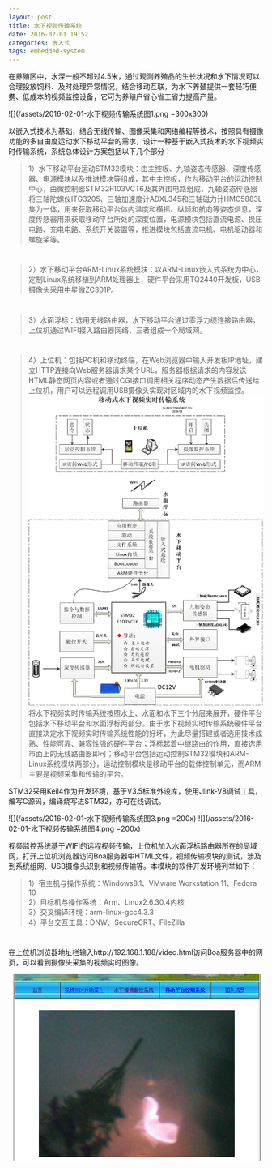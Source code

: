 ```yaml
---
layout: post
title: 水下视频传输系统
date: 2016-02-01 19:52
categories: 嵌入式
tags: embedded-system
---
```



在养殖区中，水深一般不超过4.5米，通过观测养殖品的生长状况和水下情况可以合理投放饲料、及时处理异常情况，结合移动互联，为水下养殖提供一套轻巧便携、低成本的视频监控设备，它可为养殖户省心省工省力提高产量。

![](/assets/2016-02-01-水下视频传输系统图1.png =300x300)

以嵌入式技术为基础，结合无线传输、图像采集和网络编程等技术，按照具有摄像功能的多自由度运动水下移动平台的需求，设计一种基于嵌入式技术的水下视频实时传输系统，系统总体设计方案包括以下几个部分：

>1）水下移动平台运动STM32模块：由主控板、九轴姿态传感器、深度传感器、电源模块以及推进模块等组成，其中主控板，作为移动平台的运动控制中心，由微控制器STM32F103VCT6及其外围电路组成，九轴姿态传感器将三轴陀螺仪ITG3205、三轴加速度计ADXL345和三轴磁力计HMC5883L集为一体，用来获取移动平台体内温度和横摇、纵倾和航向等姿态信息，深度传感器用来获取移动平台所处的深度位置，电源模块包括直流电源、换压电路、充电电路、系统开关装置等，推进模块包括直流电机、电机驱动器和螺旋桨等。
#
>2）水下移动平台ARM-Linux系统模块：以ARM-Linux嵌入式系统为中心，定制Linux系统移植到ARM处理器上，硬件平台采用TQ2440开发板，USB摄像头采用中星微ZC301P。
#
>3）水面浮标：选用无线路由器，水下移动平台通过零浮力缆连接路由器，上位机通过WIFI接入路由器网络，三者组成一个局域网。
#
>4）上位机：包括PC机和移动终端，在Web浏览器中输入开发板IP地址，建立HTTP连接向Web服务器请求某个URL，服务器根据请求的内容发送HTML静态网页内容或者通过CGI接口调用相关程序动态产生数据后传送给上位机，用户可以远程调用USB摄像头实现对区域内的水下视频监控。
![](/assets/2016-02-01-水下视频传输系统图2.png)
将水下视频实时传输系统按照水上、水面和水下三个分层来展开，硬件平台包括水下移动平台和水面浮标两部分。由于水下视频实时传输系统硬件平台直接决定水下视频实时传输系统性能的好坏，为此尽量搭建或者选用技术成熟、性能可靠、兼容性强的硬件平台；浮标起着中继路由的作用，直接选用市面上的无线路由器即可；移动平台包括运动控制STM32模块和ARM-Linux系统模块两部分，运动控制模块是移动平台的载体控制单元，而ARM主要是视频采集和传输的平台。

STM32采用Keil4作为开发环境，基于V3.5标准外设库，使用Jlink-V8调试工具，编写C源码，编译烧写进STM32，亦可在线调试。

![](/assets/2016-02-01-水下视频传输系统图3.png =200x) ![](/assets/2016-02-01-水下视频传输系统图4.png =200x)

视频监控系统基于WIFI的远程视频传输，上位机加入水面浮标路由器所在的局域网，打开上位机浏览器访问Boa服务器中HTML文件，视频传输模块的测试，涉及到系统组网、USB摄像头识别和视频传输等。本模块的软件开发环境列举如下：
>1）宿主机与操作系统：Windows8.1、VMware Workstation 11、Fedora 10  
2）目标机与操作系统：Arm、Linux2.6.30.4内核  
3）交叉编译环境：arm-linux-gcc4.3.3  
4）平台交互工具：DNW、SecureCRT、FileZilla  

#

在上位机浏览器地址栏输入http://192.168.1.188/video.html访问Boa服务器中的网页，可以看到摄像头采集的视频实时图像。

![](/assets/2016-02-01-水下视频传输系统图5.png)
